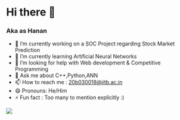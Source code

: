 
# Hi there 👋

### Aka as Hanan

- 🔭 I’m currently working on a SOC Project regarding Stock Market Prediction
- 🌱 I’m currently learning Artificial Neural Networks
- 🤔 I’m looking for help with Web development & Competitive Programming
- 💬 Ask me about C++,Python,ANN
- 📫 How to reach me : 20b030018@iitb.ac.in
- 😄 Pronouns: He/Him
- ⚡ Fun fact : Too many to mention explicitly :)

<a href="https://github.com/hanubhai2001/hanubhai2001/blob/main/tenor.gif"><img src ="https://github.com/hanubhai2001/hanubhai2001/blob/main/tenor.gif"></a><br>


